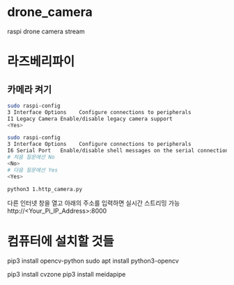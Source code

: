 # drone_camera
raspi drone camera stream

# 라즈베리파이

## 카메라 켜기
```bash
sudo raspi-config
3 Interface Options    Configure connections to peripherals
I1 Legacy Camera Enable/disable legacy camera support
<Yes>
```
```bash
sudo raspi-config
3 Interface Options    Configure connections to peripherals
I6 Serial Port   Enable/disable shell messages on the serial connection 
# 처음 질문에선 No
<No>
# 다음 질문에선 Yes
<Yes>
```

```bash
python3 1.http_camera.py
```
다른 인터넷 창을 열고 아래의 주소를 입력하면 실시간 스트리밍 가능
http://<Your_Pi_IP_Address>:8000

# 컴퓨터에 설치할 것들

pip3 install opencv-python
sudo apt install python3-opencv

pip3 install cvzone
pip3 install meidapipe

